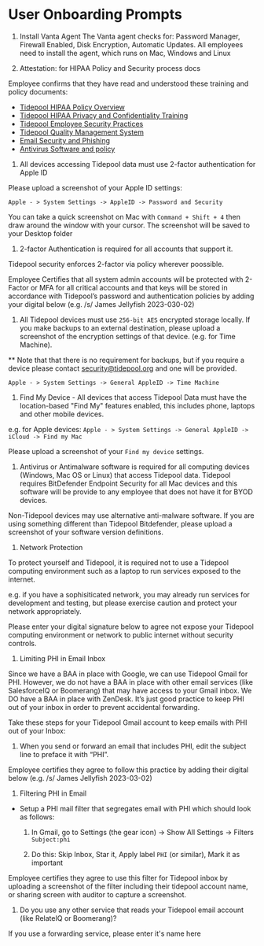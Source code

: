 # User Onboarding Prompts

1. Install Vanta Agent
The Vanta agent checks for: Password Manager, Firewall Enabled, Disk Encryption, Automatic Updates. All employees need to install the agent, which runs on Mac, Windows and Linux

1. Attestation: for HIPAA Policy and Security process docs

Employee confirms that they have read and understood these training and policy documents:

- [Tidepool HIPAA Policy Overview](https://docs.google.com/document/d/1huFYE37WkbZmIyXxrn5Oia0PVsHkQ86BpjuyYwdXa-8/edit)
- [Tidepool HIPAA Privacy and Confidentiality Training](https://docs.google.com/document/d/1n6RtmsL606I400i1gr-t16kYrhz2DoLnwaX9aTgEqb4/edit#)
- [Tidepool Employee Security Practices](https://docs.google.com/document/d/1R-2orJXpC1iVYxmXZTWeqFXaAFfqQoV2AOGBh99L2E4/edit#heading=h.1w9s5iqx1ywf)
- [Tidepool Quality Management System](https://docs.google.com/document/d/1q_8KmWLu22cjVD_SpLPw5othfZR0vmH43NBMoo2y9FI)
- [Email Security and Phishing](https://tidepool.atlassian.net/wiki/x/cgAFHw)
- [Antivirus Software and policy](https://tidepool.atlassian.net/wiki/x/AgABK)

1. All devices accessing Tidepool data must use 2-factor authentication for Apple ID

Please upload a screenshot of your Apple ID settings:

`Apple - > System Settings -> AppleID -> Password and Security`

You can take a quick screenshot on Mac with `Command + Shift + 4` then draw around the window with your cursor. The screenshot will be saved to your Desktop folder

1. 2-factor Authentication is required for all accounts that support it.

Tidepool security enforces 2-factor via policy wherever poossible.

Employee Certifies that all system admin accounts will be protected with 2-Factor or MFA for all critical accounts and that keys will be stored in accordance with Tidepool’s password and authentication policies by adding your digital below (e.g. /s/ James Jellyfish 2023-030-02)

1. All Tidepool devices must use `256-bit AES` encrypted storage locally. If you make backups to an external destination, please upload a screenshot of the encryption settings of that device. (e.g. for Time Machine).

** Note that that there is no requirement for backups, but if you require a device please contact security@tidepool.org and one will be provided.

`Apple - > System Settings -> General AppleID -> Time Machine`

1. Find My Device - All devices that access Tidepool Data must have the location-based "Find My" features enabled, this includes phone, laptops and other mobile devices.

e.g. for Apple devices:
`Apple - > System Settings -> General AppleID -> iCloud -> Find my Mac`

Please upload a screenshot of your `Find my device` settings.

1. Antivirus or Antimalware software is required for all computing devices (Windows, Mac OS or Linux) that access Tidepool data. Tidepool requires BitDefender Endpoint Security for all Mac devices and this software will be provide to any employee that does not have it for BYOD devices.

Non-Tidepool devices may use alternative anti-malware software. If you are using something different than Tidepool Bitdefender, please upload a screenshot of your software version definitions.

1. Network Protection

To protect yourself and Tidepool, it is required not to use a Tidepool computing environment such as a laptop to run services exposed to the internet.

e.g. if you have a sophisiticated network, you may already run services for development and testing, but please exercise caution and protect your network appropriately.

Please enter your digital signature below to agree not expose your Tidepool computing environment or network to public internet without security controls.

1. Limiting PHI in Email Inbox

Since we have a BAA in place with Google, we can use Tidepool Gmail for PHI. However, we do not have a BAA in place with other email services (like SalesforceIQ or Boomerang) that may have access to your Gmail inbox. We DO have a BAA in place with ZenDesk. It’s just good practice to keep PHI out of your inbox in order to prevent accidental forwarding.

Take these steps for your Tidepool Gmail account to keep emails with PHI out of your Inbox:

  1. When you send or forward an email that includes PHI, edit the subject line to preface it with “PHI”.

Employee certifies they agree to follow this practice by adding their digital below (e.g. /s/ James Jellyfish 2023-03-02)

1. Filtering PHI in Email

- Setup a PHI mail filter that segregates email with PHI which should look as follows:

  1. In Gmail, go to Settings (the gear icon) -> Show All Settings -> Filters
`Subject:phi`

  2. Do this: Skip Inbox, Star it, Apply label `PHI` (or similar), Mark it as important

Employee certifies they agree to use this filter for Tidepool inbox by uploading a screenshot of the filter including their tidepool account name, or sharing screen with auditor to capture a screenshot.

1. Do you use any other service that reads your Tidepool email account (like RelateIQ or Boomerang)? 

If you use a forwarding service, please enter it's name here
